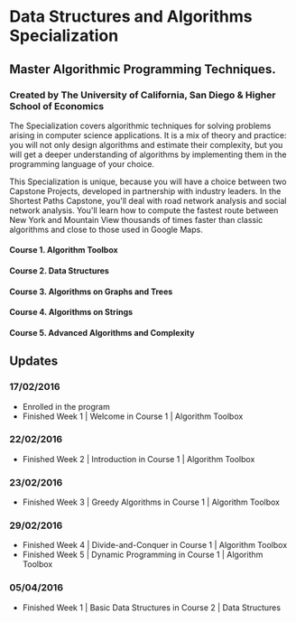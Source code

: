 # Data Structures and Algorithms Specialization
## Master Algorithmic Programming Techniques.
### Created by The University of California, San Diego & Higher School of Economics

The Specialization covers algorithmic techniques for solving problems arising in computer science applications. It is a mix of theory and practice: you will not only design algorithms and estimate their complexity, but you will get a deeper understanding of algorithms by implementing them in the programming language of your choice.

This Specialization is unique, because you will have a choice between two Capstone Projects, developed in partnership with industry leaders. In the Shortest Paths Capstone, you'll deal with road network analysis and social network analysis. You'll learn how to compute the fastest route between New York and Mountain View thousands of times faster than classic algorithms and close to those used in Google Maps.

#### Course 1. Algorithm Toolbox
#### Course 2. Data Structures
#### Course 3. Algorithms on Graphs and Trees
#### Course 4. Algorithms on Strings
#### Course 5. Advanced Algorithms and Complexity

## Updates
### 17/02/2016
- Enrolled in the program
- Finished Week 1 | Welcome in Course 1 | Algorithm Toolbox

### 22/02/2016
- Finished Week 2 | Introduction in Course 1 | Algorithm Toolbox

### 23/02/2016
- Finished Week 3 | Greedy Algorithms in Course 1 | Algorithm Toolbox

### 29/02/2016
- Finished Week 4 | Divide-and-Conquer in Course 1 | Algorithm Toolbox
- Finished Week 5 | Dynamic Programming in Course 1 | Algorithm Toolbox

### 05/04/2016
- Finished Week 1 | Basic Data Structures in Course 2 | Data Structures
